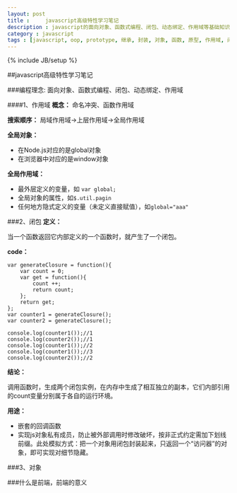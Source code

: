 ```yaml
---
layout: post
title : 	javascript高级特性学习笔记
description : javascript的面向对象、函数式编程、闭包、动态绑定、作用域等基础知识。
category : javascript
tags : [javascript, oop, prototype, 继承, 封装, 对象, 函数, 原型, 作用域, 闭包]
---
```

{% include JB/setup %}

##javascript高级特性学习笔记

###编程理念:
面向对象、函数式编程、闭包、动态绑定、作用域

####1、作用域
**概念：**
命名冲突、函数作用域

**搜索顺序：**
局域作用域->上层作用域->全局作用域

**全局对象：**

- 在Node.js对应的是global对象
- 在浏览器中对应的是window对象

**全局作用域：**

- 最外层定义的变量，如 <code>var global;</code>
- 全局对象的属性，如<code>$.util.pagin</code>
- 任何地方隐式定义的变量（未定义直接赋值），如<code>global="aaa"</code>

###2、闭包
**定义：**

当一个函数返回它内部定义的一个函数时，就产生了一个闭包。

**code：**

	var generateClosure = function(){
		var count = 0;
		var get = function(){
			count ++;
			return count;
		};
		return get;
	};
	var counter1 = generateClosure();
	var counter2 = generateClosure();
	
	console.log(counter1());//1
	console.log(counter2());//1
	console.log(counter1());//2
	console.log(counter1());//3
	console.log(counter2());//2
**结论：**

调用函数时，生成两个闭包实例，在内存中生成了相互独立的副本，它们内部引用的count变量分别属于各自的运行环境。

**用途：**

- 嵌套的回调函数
- 实现js对象私有成员，防止被外部调用时修改破坏，按非正式约定需加下划线前缀。此处模拟方式：把一个对象用闭包封装起来，只返回一个“访问器”的对象，即可实现对细节隐藏。	

###3、对象 
	
###什么是前端，前端的意义